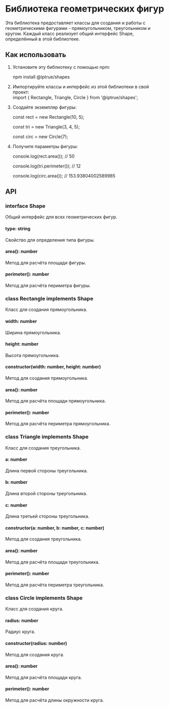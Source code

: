 ﻿# Библиотека геометрических фигур

Эта библиотека предоставляет классы для создания и работы с геометрическими фигурами - прямоугольником, треугольником и кругом. Каждый класс реализует общий интерфейс Shape, определённый в этой библиотеке.

## Как использовать

1. Установите эту библиотеку с помощью npm:

   npm install @iptrue/shapes

2. Импортируйте классы и интерфейс из этой библиотеки в свой проект:  
   import { Rectangle, Triangle, Circle } from '@iptrue/shapes';

3. Создайте экземпляр фигуры:  

   const rect = new Rectangle(10, 5);  
   
   const tri = new Triangle(3, 4, 5);  
   
   const circ = new Circle(7);  
   

4. Получите параметры фигуры:  

   console.log(rect.area()); // 50  
   
   console.log(tri.perimeter()); // 12  
   
   console.log(circ.area()); // 153.93804002589985  
   

## API

### interface Shape

Общий интерфейс для всех геометрических фигур.

#### type: string

Cвойство для определения типа фигуры.

#### area(): number

Метод для расчёта площади фигуры.

#### perimeter(): number

Метод для расчёта периметра фигуры.

### class Rectangle implements Shape

Класс для создания прямоугольника.

#### width: number

Ширина прямоугольника.

#### height: number

Высота прямоугольника.

#### constructor(width: number, height: number)

Метод для создания прямоугольника.

#### area(): number

Метод для расчёта площади прямоугольника.

#### perimeter(): number

Метод для расчёта периметра прямоугольника.

### class Triangle implements Shape

Класс для создания треугольника.

#### a: number

Длина первой стороны треугольника.

#### b: number

Длина второй стороны треугольника.

#### c: number

Длина третьей стороны треугольника.

#### constructor(a: number, b: number, c: number)

Метод для создания треугольника.

#### area(): number

Метод для расчёта площади треугольника.

#### perimeter(): number

Метод для расчёта периметра треугольника.

### class Circle implements Shape

Класс для создания круга.

#### radius: number

Радиус круга.

#### constructor(radius: number)

Метод для создания круга.

#### area(): number

Метод для расчёта площади круга.

#### perimeter(): number

Метод для расчёта длины окружности круга.
